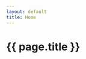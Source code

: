 ```yaml
---
layout: default
title: Home
---
```


<div class="home">
    <h1 class="page-heading">{{ page.title }}</h1>
</div>

